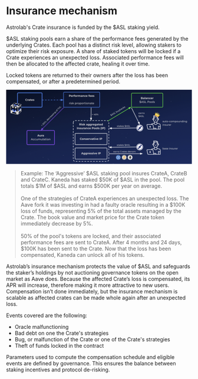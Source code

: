 # Insurance mechanism

Astrolab's Crate insurance is funded by the $ASL staking yield.

$ASL staking pools earn a share of the performance fees generated by the underlying Crates. Each pool has a distinct risk level, allowing stakers to optimize their risk exposure. A share of staked tokens will be locked if a Crate experiences an unexpected loss. Associated performance fees will then be allocated to the affected crate, healing it over time.

Locked tokens are returned to their owners after the loss has been compensated, or after a predetermined period.

![insurance flow chart](/media/asl-insurance-flow.png)

> Example: The ‘Aggressive’ $ASL staking pool insures CrateA, CrateB and CrateC. Kaneda has staked $50K of $ASL in the pool. The pool totals $1M of $ASL and earns $500K per year on average.
<br/><br/>One of the strategies of CrateA experiences an unexpected loss. The Aave fork it was investing in had a faulty oracle resulting in a $100K loss of funds, representing 5% of the total assets managed by the Crate. The book value and market price for the Crate token immediately decrease by 5%.
<br/><br/>50% of the pool's tokens are locked, and their associated performance fees are sent to CrateA. After 4 months and 24 days, $100K has been sent to the Crate. Now that the loss has been compensated, Kaneda can unlock all of his tokens.

Astrolab’s insurance mechanism protects the value of $ASL and safeguards the staker’s holdings by not auctioning governance tokens on the open market as Aave does. Because the affected Crate’s loss is compensated, its APR will increase, therefore making it more attractive to new users. Compensation isn’t done immediately, but the insurance mechanism is scalable as affected crates can be made whole again after an unexpected loss.

Events covered are the following:

- Oracle malfunctioning
- Bad debt on one the Crate's strategies
- Bug, or malfunction of the Crate or one of the Crate's strategies
- Theft of funds locked in the contract

Parameters used to compute the compensation schedule and eligible events are defined by governance. This ensures the balance between staking incentives and protocol de-risking.
